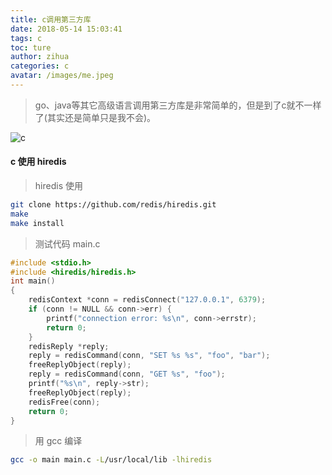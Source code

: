 ```yaml
---
title: c调用第三方库
date: 2018-05-14 15:03:41
tags: c
toc: ture
author: zihua
categories: c
avatar: /images/me.jpeg
---
```


> go、java等其它高级语言调用第三方库是非常简单的，但是到了c就不一样了(其实还是简单只是我不会)。

![c](http://p1lpgmbe0.bkt.clouddn.com/c.png)

<!--more-->

#### c 使用 hiredis

> hiredis 使用

```bash
git clone https://github.com/redis/hiredis.git
make
make install
```

> 测试代码 main.c

```c
#include <stdio.h>
#include <hiredis/hiredis.h>
int main()
{
	redisContext *conn = redisConnect("127.0.0.1", 6379);
	if (conn != NULL && conn->err) {
		printf("connection error: %s\n", conn->errstr);
		return 0;
	}
	redisReply *reply;
	reply = redisCommand(conn, "SET %s %s", "foo", "bar");
	freeReplyObject(reply);
	reply = redisCommand(conn, "GET %s", "foo");
	printf("%s\n", reply->str);
	freeReplyObject(reply);
	redisFree(conn);
	return 0;
}
```

> 用 gcc 编译

```bash
gcc -o main main.c -L/usr/local/lib -lhiredis
```



